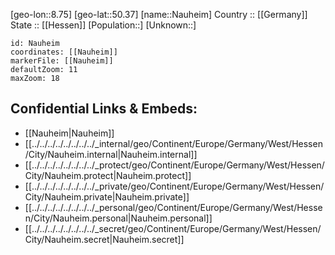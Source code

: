 ﻿---
location: [50.37,8.75] 
mapzoom: [7,12] 
mapmarker: city 
type: City
tags:
- geo/City


SpocWebEntityId: 32750
isDeleted: false
confidential: public

---
[geo-lon::8.75] 
[geo-lat::50.37] 
[name::Nauheim] 
Country :: [[Germany]]  
State :: [[Hessen]] 
[Population::] 
[Unknown::] 


```leaflet
id: Nauheim
coordinates: [[Nauheim]] 
markerFile: [[Nauheim]] 
defaultZoom: 11 
maxZoom: 18
```


## Confidential Links & Embeds: 
- [[Nauheim|Nauheim]]  
- [[../../../../../../../../_internal/geo/Continent/Europe/Germany/West/Hessen/City/Nauheim.internal|Nauheim.internal]] 
- [[../../../../../../../../_protect/geo/Continent/Europe/Germany/West/Hessen/City/Nauheim.protect|Nauheim.protect]] 
- [[../../../../../../../../_private/geo/Continent/Europe/Germany/West/Hessen/City/Nauheim.private|Nauheim.private]] 
- [[../../../../../../../../_personal/geo/Continent/Europe/Germany/West/Hessen/City/Nauheim.personal|Nauheim.personal]] 
- [[../../../../../../../../_secret/geo/Continent/Europe/Germany/West/Hessen/City/Nauheim.secret|Nauheim.secret]] 
